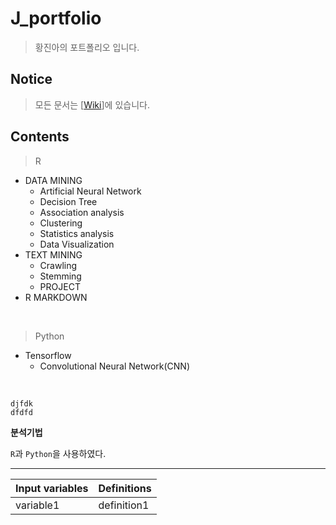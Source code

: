 # J_portfolio
> 황진아의 포트폴리오 입니다.
## Notice
> 모든 문서는 [[Wiki](https://github.com/Jina-Hwang/J_portfolio/wiki)]에 있습니다.
## Contents
> R
* DATA MINING
  * Artificial Neural Network
  * Decision Tree
  * Association analysis
  * Clustering
  * Statistics analysis
  * Data Visualization
* TEXT MINING
  * Crawling
  * Stemming
  * PROJECT
* R MARKDOWN

<br>

> Python  
- Tensorflow
  + Convolutional Neural Network(CNN)

<br>
  
  ```
  djfdk
  dfdfd
  ```
  
  **분석기법**
  
  `R`과 `Python`을 사용하였다.
  
  *************
  
Input variables | Definitions
------------- | -------------
variable1 | definition1
